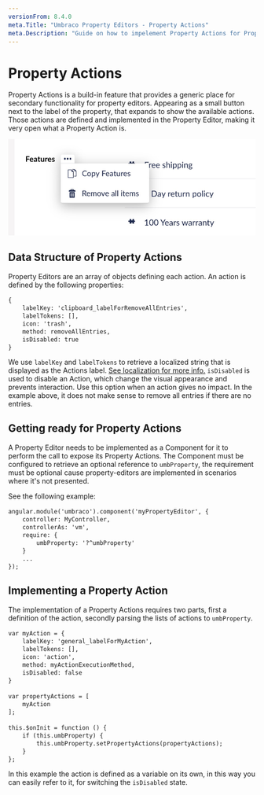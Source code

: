 ```yaml
---
versionFrom: 8.4.0
meta.Title: "Umbraco Property Editors - Property Actions"
meta.Description: "Guide on how to impelement Property Actions for Property Editors in Umbraco"
---
```


# Property Actions

Property Actions is a build-in feature that provides a generic place for secondary functionality for property editors.
Appearing as a small button next to the label of the property, that expands to show the available actions. Those actions are defined and implemented in the Property Editor, making it very open what a Property Action is.

![Example of Property Action on Nested Content Property Editor](example-of-property-actions.jpg)

## Data Structure of Property Actions
Property Editors are an array of objects defining each action. 
An action is defined by the following properties:

```
{
    labelKey: 'clipboard_labelForRemoveAllEntries',
    labelTokens: [],
    icon: 'trash',
    method: removeAllEntries,
    isDisabled: true
}
```

We use `labelKey` and `labelTokens` to retrieve a localized string that is displayed as the Actions label. [See localization for more info.](../../Extending/Language-Files/)
`isDisabled` is used to disable an Action, which change the visual appearance and prevents interaction. Use this option when an action gives no impact. In the example above, it does not make sense to remove all entries if there are no entries.

## Getting ready for Property Actions
A Property Editor needs to be implemented as a Component for it to perform the call to expose its Property Actions.
The Component must be configured to retrieve an optional reference to `umbProperty`, the requirement must be optional cause property-editors are implemented in scenarios where it's not presented.

See the following example:

```
angular.module('umbraco').component('myPropertyEditor', {
    controller: MyController,
    controllerAs: 'vm',
    require: {
        umbProperty: '?^umbProperty'
    }
    ...
});
```

## Implementing a Property Action
The implementation of a Property Actions requires two parts, first a definition of the action, secondly parsing the lists of actions to `umbProperty`.

```
var myAction = {
    labelKey: 'general_labelForMyAction',
    labelTokens: [],
    icon: 'action',
    method: myActionExecutionMethod,
    isDisabled: false
}

var propertyActions = [
    myAction
];

this.$onInit = function () {
    if (this.umbProperty) {
        this.umbProperty.setPropertyActions(propertyActions);
    }
};
```

In this example the action is defined as a variable on its own, in this way you can easily refer to it, for switching the `isDisabled` state.

